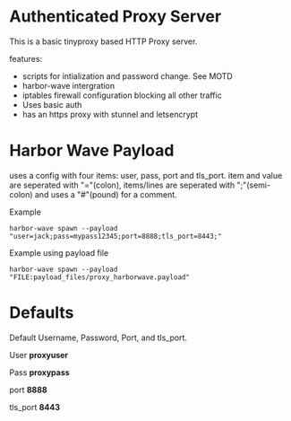 Authenticated Proxy Server
==================
This is a basic tinyproxy based HTTP Proxy server.

features:
- scripts for intialization and password change. See MOTD
- harbor-wave intergration
- iptables firewall configuration blocking all other traffic
- Uses basic auth
- has an https proxy with stunnel and letsencrypt

Harbor Wave Payload
===================
uses a config with four items: user, pass, port and tls_port. item and value are
seperated with "="(colon), items/lines are seperated with ";"(semi-colon) and
uses a "#"(pound) for a comment.

Example
```
harbor-wave spawn --payload "user=jack;pass=mypass12345;port=8888;tls_port=8443;"
```

Example using payload file
```
harbor-wave spawn --payload "FILE:payload_files/proxy_harborwave.payload"
```

Defaults
========
Default Username, Password, Port, and tls_port.


User **proxyuser** 

Pass **proxypass**

port **8888**

tls_port **8443**
